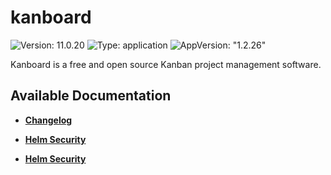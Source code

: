 # kanboard

![Version: 11.0.20](https://img.shields.io/badge/Version-11.0.20-informational?style=flat-square) ![Type: application](https://img.shields.io/badge/Type-application-informational?style=flat-square) ![AppVersion: "1.2.26"](https://img.shields.io/badge/AppVersion-"1.2.26"-informational?style=flat-square)

Kanboard is a free and open source Kanban project management software.

## Available Documentation

- [**Changelog**](CHANGELOG)

- [**Helm Security**](container-security)

- [**Helm Security**](helm-security)

